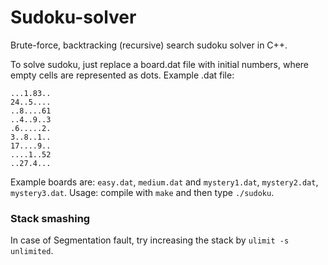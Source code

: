 # Sudoku-solver
Brute-force, backtracking (recursive) search sudoku solver in C++.

To solve sudoku, just replace a board.dat file with initial numbers, where empty cells are represented as dots. Example .dat file:

```
...1.83..
24..5....
..8....61
..4..9..3
.6.....2.
3..8..1..
17....9..
....1..52
..27.4...
```

Example boards are: `easy.dat`, `medium.dat` and `mystery1.dat`, `mystery2.dat`, `mystery3.dat`.
Usage: compile with `make` and then type `./sudoku`.

### Stack smashing
In case of Segmentation fault, try increasing the stack by `ulimit -s unlimited`.
